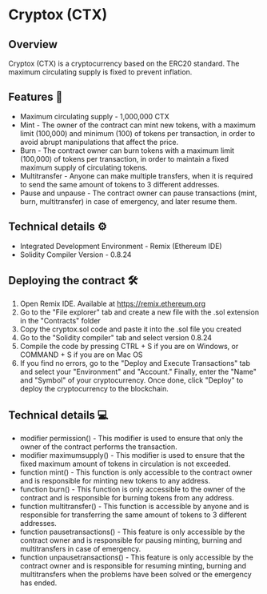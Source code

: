 # Cryptox (CTX)

## Overview

Cryptox (CTX) is a cryptocurrency based on the ERC20 standard. The maximum circulating supply is fixed to prevent inflation.

## Features 📃

* Maximum circulating supply - 1,000,000 CTX
* Mint - The owner of the contract can mint new tokens, with a maximum limit (100,000) and minimum (100) of tokens per transaction, in order to avoid abrupt manipulations that affect the price.
* Burn - The contract owner can burn tokens with a maximum limit (100,000) of tokens per transaction, in order to maintain a fixed maximum supply of circulating tokens.
* Multitransfer - Anyone can make multiple transfers, when it is required to send the same amount of tokens to 3 different addresses.
* Pause and unpause - The contract owner can pause transactions (mint, burn, multitransfer) in case of emergency, and later resume them.

## Technical details ⚙️

* Integrated Development Environment - Remix (Ethereum IDE)
* Solidity Compiler Version - 0.8.24

## Deploying the contract 🛠️

1. Open Remix IDE. Available at https://remix.ethereum.org
2. Go to the "File explorer" tab and create a new file with the .sol extension in the "Contracts" folder
3. Copy the cryptox.sol code and paste it into the .sol file you created
4. Go to the "Solidity compiler" tab and select version 0.8.24
5. Compile the code by pressing CTRL + S if you are on Windows, or COMMAND + S if you are on Mac OS
6. If you find no errors, go to the "Deploy and Execute Transactions" tab and select your "Environment" and "Account." Finally, enter the "Name" and "Symbol" of your cryptocurrency. Once done, click "Deploy" to deploy the cryptocurrency to the blockchain.

## Technical details 💻

*  modifier permission() - This modifier is used to ensure that only the owner of the contract performs the transaction.
*  modifier maximumsupply() - This modifier is used to ensure that the fixed maximum amount of tokens in circulation is not exceeded.
*  function mint() - This function is only accessible to the contract owner and is responsible for minting new tokens to any address.
*  function burn() - This function is only accessible to the owner of the contract and is responsible for burning tokens from any address.
*  function multitransfer() - This function is accessible by anyone and is responsible for transferring the same amount of tokens to 3 different addresses.
*  function pausetransactions() - This feature is only accessible by the contract owner and is responsible for pausing minting, burning and multitransfers in case of emergency.
*  function unpausetransactions() - This feature is only accessible by the contract owner and is responsible for resuming minting, burning and multitransfers when the problems have been solved or the emergency has ended.

